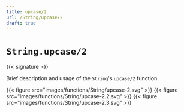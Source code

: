 ```yaml
---
title: upcase/2
url: /String/upcase/2
draft: true
---
```


# `String.upcase/2`

{{< signature >}}

Brief description and usage of the `String`'s `upcase/2` function.

{{< figure src="images/functions/String/upcase-2.svg" >}}
{{< figure src="images/functions/String/upcase-2.2.svg" >}}
{{< figure src="images/functions/String/upcase-2.3.svg" >}}
